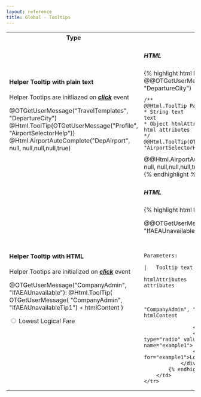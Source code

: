 ```yaml
---
layout: reference
title: Global - Tooltips
---
```


<table class="reporttable">
	<tr>
		<th>Type</th>
		<th>Example</th>
	</tr>
	<tr>
		<td>
			<h4>Helper Tooltip with plain text</h4>
			<p>Helper Tootips are initliazed on <i><u><strong>click</strong></u></i> event</p>
			<div class="divcell">
				<span class="cnqr-show">
					<label for="DepAirport">@OTGetUserMessage("TravelTemplates", "DepartureCity")</label>
					@Html.ToolTip(OTGetUserMessage("Profile", "AirportSelectorHelp"))
				</span>
				@Html.AirportAutoComplete("DepAirport", null, null,null,null,true)
			</div>
		</td>
		<td>
			<h5>HTML</h5>
{% highlight html linenos%}
<div class="divcell">
  <span class="cnqr-show">
  	<label for="DepAirport">
  		@@OTGetUserMessage("TravelTemplates", "DepartureCity")
  	</label>
  
  	/**
  	@@Html.ToolTip Parameters:
  	* String text               |   Tooltip text
  	* Object htmlAttributes     |   Optional html attributes
  	*/
  	@@Html.ToolTip(OTGetUserMessage("Profile", "AirportSelectorHelp"))
  </span>
  @@Html.AirportAutoComplete("DepAirport", null, null,null,null,true)
</div>
{% endhighlight %}
		</td>
	</tr>
	<tr>
		<td>
			<h4>Helper Tooltip with HTML</h4>
			<p>Helper Tootips are initialized on <i><u><strong>click</strong></u></i> event</p>
			<div class="divcell clearfix">
				<p>
					@OTGetUserMessage("CompanyAdmin", "IfAEAUnavailable"):
					@Html.ToolTip( OTGetUserMessage( "CompanyAdmin", "IfAEAUnavailableTip1") + htmlContent ) 
				</p>
				<input id="example1" type="radio" value="USE_LLF" name="example1">
				<label for="example1">Lowest Logical Fare</label>
			</div>
		</td>
		<td>
			<h5>HTML</h5>
			{% highlight html linenos%}
				<div class="divcell clearfix">
					<p>
						@@OTGetUserMessage("CompanyAdmin", "IfAEAUnavailable"):

						/**
						@@Html.ToolTip Parameters:
						* String text               |   Tooltip text
						* Object htmlAttributes     |   Optional html attributes
						*/
						@@Html.ToolTip( 
							OTGetUserMessage( "CompanyAdmin", "IfAEAUnavailableTip1") + htmlContent 
						) 
					</p>
					<input id="example1" type="radio" value="USE_LLF" name="example1">
					<label for="example1">Lowest Logical Fare</label>
				</div>
			{% endhighlight%}
		</td>
	</tr>
</table>

